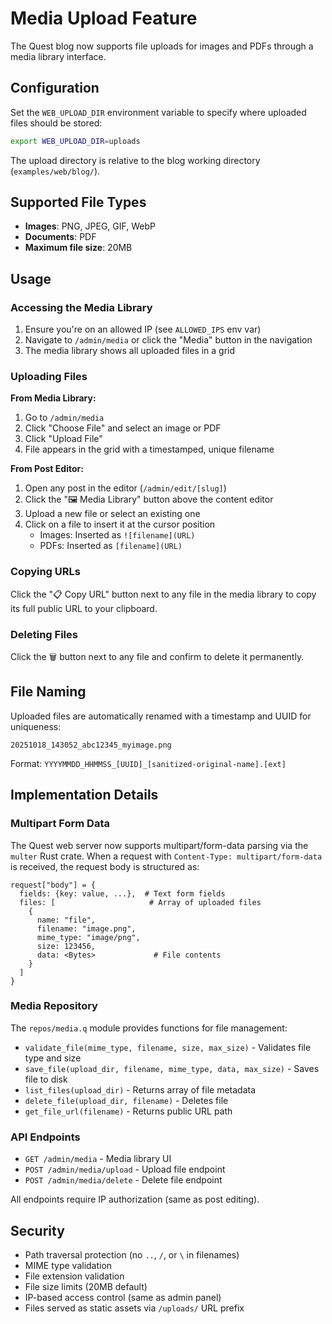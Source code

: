 # Media Upload Feature

The Quest blog now supports file uploads for images and PDFs through a media library interface.

## Configuration

Set the `WEB_UPLOAD_DIR` environment variable to specify where uploaded files should be stored:

```bash
export WEB_UPLOAD_DIR=uploads
```

The upload directory is relative to the blog working directory (`examples/web/blog/`).

## Supported File Types

- **Images**: PNG, JPEG, GIF, WebP
- **Documents**: PDF
- **Maximum file size**: 20MB

## Usage

### Accessing the Media Library

1. Ensure you're on an allowed IP (see `ALLOWED_IPS` env var)
2. Navigate to `/admin/media` or click the "Media" button in the navigation
3. The media library shows all uploaded files in a grid

### Uploading Files

**From Media Library:**
1. Go to `/admin/media`
2. Click "Choose File" and select an image or PDF
3. Click "Upload File"
4. File appears in the grid with a timestamped, unique filename

**From Post Editor:**
1. Open any post in the editor (`/admin/edit/[slug]`)
2. Click the "🖼️ Media Library" button above the content editor
3. Upload a new file or select an existing one
4. Click on a file to insert it at the cursor position
   - Images: Inserted as `![filename](URL)`
   - PDFs: Inserted as `[filename](URL)`

### Copying URLs

Click the "📋 Copy URL" button next to any file in the media library to copy its full public URL to your clipboard.

### Deleting Files

Click the 🗑️ button next to any file and confirm to delete it permanently.

## File Naming

Uploaded files are automatically renamed with a timestamp and UUID for uniqueness:

```
20251018_143052_abc12345_myimage.png
```

Format: `YYYYMMDD_HHMMSS_[UUID]_[sanitized-original-name].[ext]`

## Implementation Details

### Multipart Form Data

The Quest web server now supports multipart/form-data parsing via the `multer` Rust crate. When a request with `Content-Type: multipart/form-data` is received, the request body is structured as:

```quest
request["body"] = {
  fields: {key: value, ...},  # Text form fields
  files: [                     # Array of uploaded files
    {
      name: "file",
      filename: "image.png",
      mime_type: "image/png",
      size: 123456,
      data: <Bytes>             # File contents
    }
  ]
}
```

### Media Repository

The `repos/media.q` module provides functions for file management:

- `validate_file(mime_type, filename, size, max_size)` - Validates file type and size
- `save_file(upload_dir, filename, mime_type, data, max_size)` - Saves file to disk
- `list_files(upload_dir)` - Returns array of file metadata
- `delete_file(upload_dir, filename)` - Deletes file
- `get_file_url(filename)` - Returns public URL path

### API Endpoints

- `GET /admin/media` - Media library UI
- `POST /admin/media/upload` - Upload file endpoint
- `POST /admin/media/delete` - Delete file endpoint

All endpoints require IP authorization (same as post editing).

## Security

- Path traversal protection (no `..`, `/`, or `\` in filenames)
- MIME type validation
- File extension validation
- File size limits (20MB default)
- IP-based access control (same as admin panel)
- Files served as static assets via `/uploads/` URL prefix
